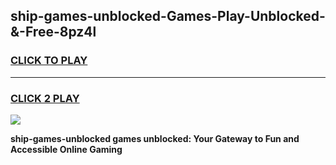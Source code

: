 
## ship-games-unblocked-Games-Play-Unblocked-&-Free-8pz4l
<h3>
<a href="https://premium76.site?title=ship-games-unblocked&ref=24A">CLICK TO PLAY</a></h3>
<hr>

<h3>
<a href="https://premium76.site?title=ship-games-unblocked&ref=24A">CLICK 2 PLAY</a>
  
</h3>

<a href="https://premium76.site?title=ship-games-unblocked&ref=24A"><img src="https://clearcache.store/games.png"></a>


**ship-games-unblocked games unblocked: Your Gateway to Fun and Accessible Online Gaming**
